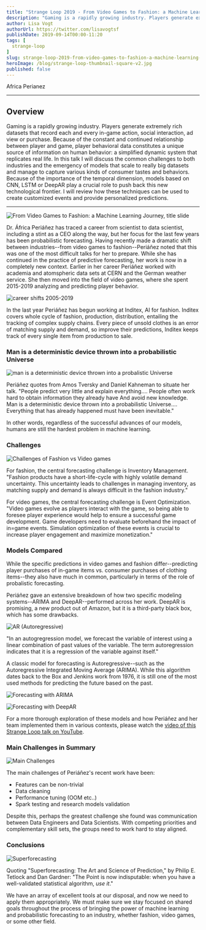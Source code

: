 ```yaml
---
title: "Strange Loop 2019 - From Video Games to Fashion: a Machine Learning Journey"
description: "Gaming is a rapidly growing industry. Players generate extremely rich datasets that record each and every in-game action, social interaction, ad view or purchase. Because of the constant and continued relationship between player and game, player behavioral data constitutes a unique source of information on human behavior: a simplified dynamic system that replicates real life. In this talk I will discuss the common challenges to both industries and the emergency of models that scale to really big datasets and manage to capture various kinds of consumer tastes and behaviors. Because of the importance of the temporal dimension, models based on CNN, LSTM or DeepAR play a crucial role to push back this new technological frontier. I will review how these techniques can be used to create customized events and provide personalized predictions."
author: Lisa Vogt
authorUrl: https://twitter.com/lisavogtsf
publishDate: 2019-09-14T00:00-11:20
tags: [
  strange-loop
]
slug: strange-loop-2019-from-video-games-to-fashion-a-machine-learning-journey
heroImage: /blog/strange-loop-thumbnail-square-v2.jpg
published: false
---
```


<div class="container p-0 liveblog-presenters">
  <div class="row m-0">
      <p class=" mr-12 m-0">
        <span class="liveblog-presenters__name">Africa Perianez</span>
        <a href="https://twitter.com/aperianez" target="_blank" title="Twitter"><i class="fa fa-twitter pr-2"></i></a>
      </p>
  </div>
</div>

---

## Overview

Gaming is a rapidly growing industry. Players generate extremely rich datasets that record each and every in-game action, social interaction, ad view or purchase. Because of the constant and continued relationship between player and game, player behavioral data constitutes a unique source of information on human behavior: a simplified dynamic system that replicates real life. In this talk I will discuss the common challenges to both industries and the emergency of models that scale to really big datasets and manage to capture various kinds of consumer tastes and behaviors. Because of the importance of the temporal dimension, models based on CNN, LSTM or DeepAR play a crucial role to push back this new technological frontier. I will review how these techniques can be used to create customized events and provide personalized predictions.

---
![From Video Games to Fashion: a Machine Learning Journey, title slide](website/static/blog/strange-loop-2019/strange-loop-perianez-title.jpg)

Dr. África Periáñez has traced a career from scientist to data scientist, including a stint as a CEO along the way, but her focus for the last few years has been probabilistic forecasting.  Having recently made a dramatic shift between industries--from video games to fashion--Periáñez noted that this was one of the most difficult talks for her to prepare. While she has continued in the practice of predictive forecasting, her work is now in a completely new context. Earlier in her career Periáñez worked with academia and atomspheric data sets at CERN and the German weather service. She then moved into the field of video games, where she spent 2015-2019 analyzing and predicting player behavior. 

![career shifts 2005-2019](website/static/blog/strange-loop-2019/strange-loop-perianez-careers.jpg)

In the last year Periáñez has begun working at Inditex, AI for fashion. Inditex covers whole cycle of fashion, production, distribution, entailing the tracking of complex supply chains. Every piece of unsold clothes is an error of matching supply and demand, so improve their predictions, Inditex keeps track of every single item from production to sale.

### Man is a deterministic device thrown into a probabilistic Universe
![man is a deterministic device thrown into a probalistic Universe](website/static/blog/strange-loop-2019/strange-loop-perianez-deterministic.jpg)

Periáñez quotes from Amos Tversky and Daniel Kahneman to situate her talk.  "People predict very little and explain everything.... People often work hard to obtain information they already have And avoid new knowledge. Man is a deterministic device thrown into a probabilistic Universe.... Everything that has already happened must have been inevitable." 

In other words, regardless of the successful advances of our models, humans are still the hardest problem in machine learning.

### Challenges
![Challenges of Fashion vs Video games](website/static/blog/strange-loop-2019/strange-loop-perianez-challenges.jpg)

For fashion, the central forecasting challenge is Inventory Management. "Fashion products have a short-life-cycle with highly volatile demand uncertainty. This uncertainty leads to challenges in managing inventory, as matching supply and demand is always difficult in the fashion industry."

For video games, the central forecasting challenge is Event Optimization. "Video games evolve as players interact with the game, so being able to foresee player experience would help to ensure a successful game development.  Game developers need to evaluate beforehand the impact of in=game events. Simulation optimization of these events is crucial to increase player engagement and maximize monetization."

### Models Compared

While the specific predictions in video games and fashion differ--predicting player purchases of in-game items vs. consumer purchases of clothing items--they also have much in common, particularly in terms of the role of probalistic forecasting.

Periáñez gave an extensive breakdown of how two specific modeling systems--ARIMA and DeepAR--performed across her work. DeepAR is promising, a new product out of Amazon, but it is a third-party black box, which has some drawbacks.

![AR (Autoregressive)](website/static/blog/strange-loop-2019/strange-loop-perianez-ar.jpg)
 
"In an autogregression model, we forecast the variable of interest using a linear combination of past values of the variable.  The term autoregression indicates that it is a regression of the variable against itself."

A classic model for forecasting is Autoregressive--such as the Autoregressive Integrated Moving Average (ARIMA). While this algorithm dates back to the Box and Jenkins work from 1976, it is still one of the most used methods for predicting the future based on the past. 

![Forecasting with ARIMA](website/static/blog/strange-loop-2019/strange-loop-perianez-arima.jpg)

![Forecasting with DeepAR](website/static/blog/strange-loop-2019/strange-loop-perianez-deepar.jpg) 

For a more thorough exploration of these models and how Periáñez and her team implemented them in various contexts, please watch the [video of this Strange Loop talk on YouTube](https://www.youtube.com/watch?v=YgMxzMvjIQc).

### Main Challenges in Summary

![Main Challenges](website/static/blog/strange-loop-2019/strange-loop-perianez-main-challenges.jpg) 

The main challenges of Periáñez's recent work have been:

* Features can be non-trivial
* Data cleaning
* Performance tuning (OOM etc..)
* Spark testing and research models validation

Despite this, perhaps the greatest challenge she found was communication between Data Engineers and Data Scientists.  With competing priorities and complementary skill sets, the groups need to work hard to stay aligned.

### Conclusions

![Superforecasting](website/static/blog/strange-loop-2019/strange-loop-perianez-quote-2.jpg) 

Quoting "Superforecasting: The Art and Science of Prediction," by Philip E. Tetlock and Dan Gardner: "The Point is now indisputable: when you have a well-validated statistical algorithm, *use it*."

We have an array of excellent tools at our disposal, and now we need to apply them appropriately. We must make sure we stay focused on shared goals throughout the process of bringing the power of machine learning and probabilistic forecasting to an industry, whether fashion, video games, or some other field.

<!-- Note on images
  Images (e.g. my_image.jpg) should be put in the `website/static/blog/strange-loop-2019` directory, with the path to the image in your post being `/blog/strange-loop-2019/my_image.jpg`. If you'd rather host the images somewhere else for ease of use, that's fine too.

  Please also try to keep your images to a reasonable size by:
    - Using JPEG compression, unless image is mostly solid color 
    - JPEG compression set between 60%-80%
    - Resizing the image to be no wider then 750px
    - If PNG, use a tool like ImageOptim (https://imageoptim.com/mac) to optimize the file size

  I suggest re-sizing and compressing all the images in one batch as a last step.
-->  
